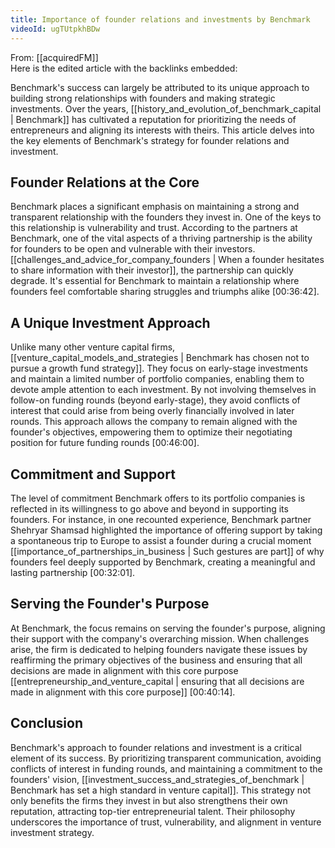 ```yaml
---
title: Importance of founder relations and investments by Benchmark
videoId: ugTUtpkhBDw
---
```


From: [[acquiredFM]] <br/> 
Here is the edited article with the backlinks embedded:

Benchmark's success can largely be attributed to its unique approach to building strong relationships with founders and making strategic investments. Over the years, [[history_and_evolution_of_benchmark_capital | Benchmark]] has cultivated a reputation for prioritizing the needs of entrepreneurs and aligning its interests with theirs. This article delves into the key elements of Benchmark's strategy for founder relations and investment.

## Founder Relations at the Core

Benchmark places a significant emphasis on maintaining a strong and transparent relationship with the founders they invest in. One of the keys to this relationship is vulnerability and trust. According to the partners at Benchmark, one of the vital aspects of a thriving partnership is the ability for founders to be open and vulnerable with their investors. [[challenges_and_advice_for_company_founders | When a founder hesitates to share information with their investor]], the partnership can quickly degrade. It's essential for Benchmark to maintain a relationship where founders feel comfortable sharing struggles and triumphs alike <a class="yt-timestamp" data-t="00:36:42">[00:36:42]</a>.

## A Unique Investment Approach

Unlike many other venture capital firms, [[venture_capital_models_and_strategies | Benchmark has chosen not to pursue a growth fund strategy]]. They focus on early-stage investments and maintain a limited number of portfolio companies, enabling them to devote ample attention to each investment. By not involving themselves in follow-on funding rounds (beyond early-stage), they avoid conflicts of interest that could arise from being overly financially involved in later rounds. This approach allows the company to remain aligned with the founder's objectives, empowering them to optimize their negotiating position for future funding rounds <a class="yt-timestamp" data-t="00:46:00">[00:46:00]</a>.

## Commitment and Support

The level of commitment Benchmark offers to its portfolio companies is reflected in its willingness to go above and beyond in supporting its founders. For instance, in one recounted experience, Benchmark partner Shehryar Shamsad highlighted the importance of offering support by taking a spontaneous trip to Europe to assist a founder during a crucial moment [[importance_of_partnerships_in_business | Such gestures are part]] of why founders feel deeply supported by Benchmark, creating a meaningful and lasting partnership <a class="yt-timestamp" data-t="00:32:01">[00:32:01]</a>.

## Serving the Founder's Purpose

At Benchmark, the focus remains on serving the founder's purpose, aligning their support with the company's overarching mission. When challenges arise, the firm is dedicated to helping founders navigate these issues by reaffirming the primary objectives of the business and ensuring that all decisions are made in alignment with this core purpose [[entrepreneurship_and_venture_capital | ensuring that all decisions are made in alignment with this core purpose]] <a class="yt-timestamp" data-t="00:40:14">[00:40:14]</a>.

## Conclusion

Benchmark's approach to founder relations and investment is a critical element of its success. By prioritizing transparent communication, avoiding conflicts of interest in funding rounds, and maintaining a commitment to the founders' vision, [[investment_success_and_strategies_of_benchmark | Benchmark has set a high standard in venture capital]]. This strategy not only benefits the firms they invest in but also strengthens their own reputation, attracting top-tier entrepreneurial talent. Their philosophy underscores the importance of trust, vulnerability, and alignment in venture investment strategy.